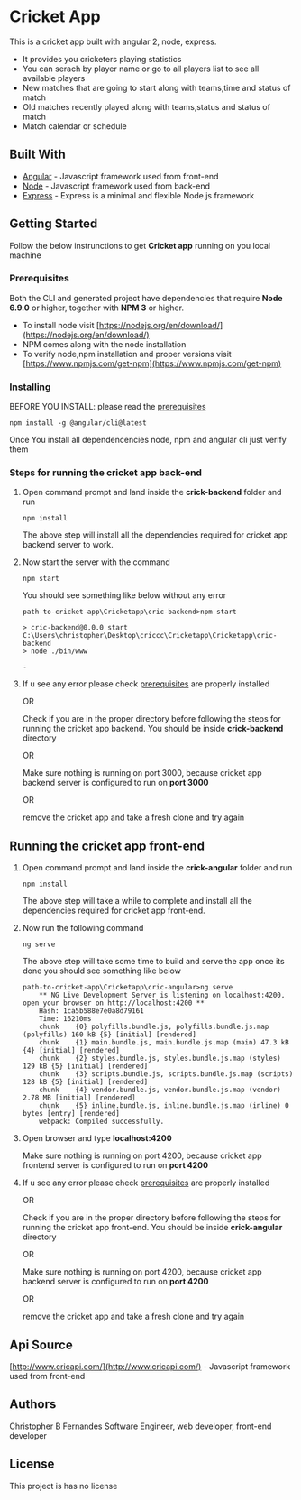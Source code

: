 # Cricket App

This is a cricket app built with angular 2, node, express.
* It provides you cricketers playing statistics 
* You can serach by player name or go to all players list to see all available players
* New matches that are going to start along with teams,time and status of match
* Old matches recently played along with teams,status and status of match
* Match calendar or schedule 

## Built With

* [Angular](https://angular.io/guide/quickstart) - Javascript framework used from front-end
* [Node](https://nodejs.org/en/docs/) - Javascript framework used from back-end
* [Express](https://expressjs.com/en/starter/installing.html) - Express is a minimal and flexible Node.js framework

## Getting Started

Follow the below instrunctions to get **Cricket app** running on you local machine

### Prerequisites

Both the CLI and generated project have dependencies that require **Node 6.9.0** or higher, together with **NPM 3** or higher.

* To install node visit [https://nodejs.org/en/download/](https://nodejs.org/en/download/)
* NPM comes along with the node installation
* To verify node,npm installation and proper versions visit [https://www.npmjs.com/get-npm](https://www.npmjs.com/get-npm)



### Installing

BEFORE YOU INSTALL: please read the [prerequisites](#prerequisites)

```
npm install -g @angular/cli@latest
```

Once You install all dependencencies node, npm and angular cli just verify them 


### Steps for running the cricket app back-end 

1. Open command prompt and land inside the **crick-backend** folder and run 

    ```
    npm install
    ```

    The above step will install all the dependencies required for cricket app backend server to work.

2. Now start the server with the command

    ```
    npm start
    ```

    You should see something like below without any error

    ```
    path-to-cricket-app\Cricketapp\cric-backend>npm start

    > cric-backend@0.0.0 start C:\Users\christopher\Desktop\criccc\Cricketapp\Cricketapp\cric-backend
    > node ./bin/www

    -
    ```
3. If u see any error please check [prerequisites](#prerequisites) are properly installed  

    OR

    Check if you are in the proper directory before following the steps for running the cricket app backend.
    You should be inside **crick-backend** directory

    OR

    Make sure nothing is running on port 3000, because cricket app backend server is configured to run on **port 3000**

    OR

    remove the cricket app and take a fresh clone and try again 



## Running the cricket app front-end

1. Open command prompt and land inside the **crick-angular** folder and run 

    ```
    npm install
    ```

    The above step will take a while to complete and  install all the dependencies required for cricket app front-end.

2. Now run the following command

    ```
    ng serve
    ```

    The above step will take some time to build and serve the app once its done you should see something like below

    ```
    path-to-cricket-app\Cricketapp\cric-angular>ng serve
        ** NG Live Development Server is listening on localhost:4200, open your browser on http://localhost:4200 **
        Hash: 1ca5b588e7e0a8d79161
        Time: 16210ms
        chunk    {0} polyfills.bundle.js, polyfills.bundle.js.map (polyfills) 160 kB {5} [initial] [rendered]
        chunk    {1} main.bundle.js, main.bundle.js.map (main) 47.3 kB {4} [initial] [rendered]
        chunk    {2} styles.bundle.js, styles.bundle.js.map (styles) 129 kB {5} [initial] [rendered]
        chunk    {3} scripts.bundle.js, scripts.bundle.js.map (scripts) 128 kB {5} [initial] [rendered]
        chunk    {4} vendor.bundle.js, vendor.bundle.js.map (vendor) 2.78 MB [initial] [rendered]
        chunk    {5} inline.bundle.js, inline.bundle.js.map (inline) 0 bytes [entry] [rendered]
        webpack: Compiled successfully.
    ```

3. Open browser and type **localhost:4200** 

     Make sure nothing is running on port 4200, because cricket app frontend server is configured to run on **port 4200**

4. If u see any error please check [prerequisites](#prerequisites) are properly installed 

    OR

    Check if you are in the proper directory before following the steps for running the cricket app front-end.
    You should be inside **crick-angular** directory

    OR

    Make sure nothing is running on port 4200, because cricket app backend server is configured to run on **port 4200**

    OR

    remove the cricket app and take a fresh clone and try again 


## Api Source
[http://www.cricapi.com/](http://www.cricapi.com/) - Javascript framework used from front-end


## Authors

Christopher B Fernandes 
Software Engineer, web developer, front-end developer

## License

This project is has no license

